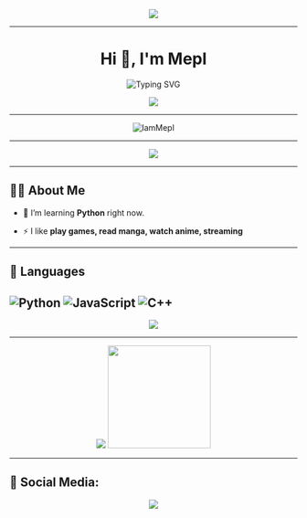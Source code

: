 <p align="center">
<img src="https://capsule-render.vercel.app/api?type=waving&color=gradient&height=200&section=header&text=IamMepl&fontSize=70&fontAlignY=30&animation=twinkling&fontColor=gradient"/> </a> 
</p>

--------------------------------
<!-- Header with an Animated Greeting -->
<h1 align="center">Hi 👋, I'm Mepl</h1>

<p align="center">
  <img src="https://readme-typing-svg.demolab.com?font=Fira+Code&weight=600&size=28&pause=1000&color=A8E4A0&center=true&width=500&lines=Welcome+to+my+Github+Profile!;I'm+Mepl+%F0%9F%91%8B;I'm+still+learning+coding." alt="Typing SVG" />
</p>

<p align="center"> 
  <a href="https://ko-fi.com/meplz" target="_blank"> <img src="https://ko-fi.com/img/githubbutton_sm.svg"/> </a> 
</p>

-----------------------------------
<!-- Profile Views Badge -->
<p align="center">
  <img src="https://komarev.com/ghpvc/?username=IamMepl&label=Profile%20views&color=brightgreen&style=flat" alt="IamMepl" />
</p>

--------------------------------
<p align="center">
  <img src="https://lanyard.cnrad.dev/api/748925534968348822?idleMessage=There%20is%20no%20light%20for%20those%20who%20do%20not%20know%20darkness.&theme=&bg=394A56" />
</p>

--------------------------------
## 🙋‍♂️ About Me

- 🌱 I’m learning **Python** right now.

- ⚡ I like **play games, read manga, watch anime, streaming**
--------------------------------

## 🚀 Languages

![Python](https://img.shields.io/badge/python-3670A0?style=for-the-badge&logo=python&logoColor=ffdd54) ![JavaScript](https://img.shields.io/badge/javascript-%23323330.svg?style=for-the-badge&logo=javascript&logoColor=%23F7DF1E) ![C++](https://img.shields.io/badge/c++-%2300599C.svg?style=for-the-badge&logo=c%2B%2B&logoColor=white)
--------------------------------

<p align="center">
  <img src="https://nirzak-streak-stats.vercel.app/?user=IamMepl&theme=darcula" />
</p>

------------------------------

<p align="center">
  <img src="https://github-readme-stats.vercel.app/api?username=IamMepl&theme=darcula"/> <img height="180em"  src="https://github-readme-stats.vercel.app/api/top-langs/?username=IamMepl&theme=darcula&hide_border=false&include_all_commits=true&count_private=true&layout=compact"/>
</p>

--------------------------------
## 🌟 Social Media:

<div align="center"> 
  <a href="https://www.youtube.com/@Meplru" target="_blank"><img src="https://img.shields.io/badge/YouTube-FF0000?style=for-the-badge&logo=youtube&logoColor=white" target="_blank"></a>
</div>
